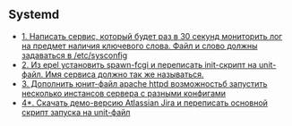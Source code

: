 Systemd
----------------------
* [1. Написать сервис, который будет раз в 30 секунд мониторить лог на предмет наличия ключевого слова. Файл и слово должны задаваться в /etc/sysconfig](https://github.com/kyourselfer/OTUS_LinuxAdmin201804/tree/master/lesson6_SystemD/SCRIPTS/serviceSYSV)
* [2. Из epel установить spawn-fcgi и переписать init-скрипт на unit-файл. Имя сервиса должно так же называться.](https://github.com/kyourselfer/OTUS_LinuxAdmin201804/tree/master/lesson6_SystemD/SCRIPTS/spawn-fcgi)
* [3. Дополнить юнит-файл apache httpd возможностьб запустить несколько инстансов сервера с разными конфигами](https://github.com/kyourselfer/OTUS_LinuxAdmin201804/tree/master/lesson6_SystemD/SCRIPTS/apache_multipleConf)
* [4*. Скачать демо-версию Atlassian Jira и переписать основной скрипт запуска на unit-файл]()

